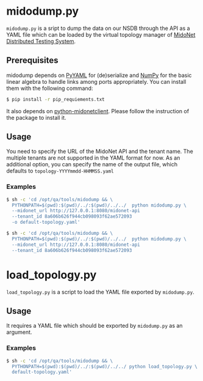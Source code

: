 midodump.py
===========

`midodump.py` is a sript to dump the data on our NSDB through the API as a YAML
file which can be loaded by the virtual topology manager of
[MidoNet Distributed Testing System][1].

[1]: https://github.com/midokura/qa/tree/master/mdts

Prerequisites
-------------

midodump depends on [PyYAML][2] for (de)serialize and [NumPy][3] for the basic
linear algebra to handle links among ports appropriately. You can install them
with the following command:

```bash
$ pip install -r pip_requiements.txt
```

It also depends on [python-midonetclient][4]. Please follow the instruction of
the package to install it.

[2]: http://pyyaml.org/
[3]: http://www.numpy.org/
[4]: https://github.com/midokura/python-midonetclient

Usage
-----

You need to specify the URL of the MidoNet API and the tenant name. The
multiple tenants are not supported in the YAML format for now. As an additional
option, you can specify the name of the output file, which defaults to 
`topology-YYYYmmdd-HHMMSS.yaml`

### Examples

```bash
$ sh -c 'cd /opt/qa/tools/midodump && \
  PYTHONPATH=$(pwd):$(pwd)/../:$(pwd)/../../  python midodump.py \
  --midonet_url http://127.0.0.1:8080/midonet-api
  --tenant_id 8a606b626f944cb098093f62ae572093
  -o default-topology.yaml'
```

```bash
$ sh -c 'cd /opt/qa/tools/midodump && \
  PYTHONPATH=$(pwd):$(pwd)/../:$(pwd)/../../  python midodump.py \
  --midonet_url http://127.0.0.1:8080/midonet-api
  --tenant_id 8a606b626f944cb098093f62ae572093
```

load_topology.py
=================

`load_topology.py` is a script to load the YAML file exported by `midodump.py`.

Usage
-----

It requires a YAML file which should be exported by `midodump.py` as an
argument.

### Examples

```bash
$ sh -c 'cd /opt/qa/tools/midodump && \
  PYTHONPATH=$(pwd):$(pwd)/../:$(pwd)/../../ python load_topology.py \
  default-topology.yaml'
```

